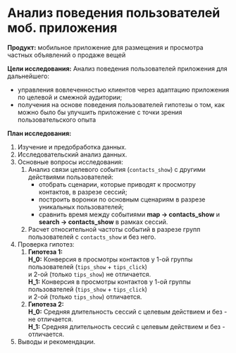 # Анализ поведения пользователей моб. приложения
**Продукт:** мобильное приложение для размещения и просмотра частных объявлений о продаже вещей

**Цели исследования:** Анализ поведения пользователей приложения для дальнейшего:

* управления вовлеченностью клиентов через адаптацию приложения по целевой и смежной аудитории;
* получения на основе поведения пользователей гипотезы о том, как можно было бы улучшить приложение с точки зрения пользовательского опыта

**План исследования:**
1. Изучение и предобработка данных.
2. Исследовательский анализ данных.
3. Основные вопросы исследования:
   1. Анализ связи целевого события (`contacts_show`) с другими действиями пользователей:
      * отобрать сценарии, которые приводят к просмотру контактов, в разрезе сессий;
      * построить воронки по основным сценариям в разрезе уникальных пользователей;
      * сравнить время между событиями **map -> contacts_show** и **search -> contacts_show** в рамках сессий.
   2. Расчет относительной частоты событий в разрезе групп пользователей с `contacts_show` и без него.
4. Проверка гипотез:
   1. **Гипотеза 1:**\
        **H_0:** Конверсия в просмотры контактов у 1-ой группы пользователей (`tips_show` + `tips_click`)\
        и 2-ой (только `tips_show`) не отличается.\
        **H_1:** Конверсия в просмотры контактов у 1-ой группы пользователей (`tips_show` + `tips_click`)\
        и 2-ой (только `tips_show`) отличается.
    2. **Гипотеза 2:**\
        **H_0:** Средняя длительность сессий с целевым действием и без - не отличается.\
        **H_1:** Средняя длительность сессий с целевым действием и без - отличается.
5. Выводы и рекомендации.
